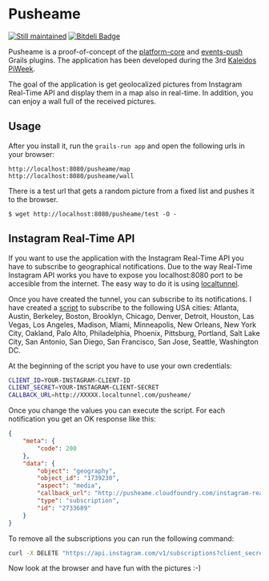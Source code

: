 Pusheame
========

[![Still maintained](http://stillmaintained.com/lmivan/pusheame.png)](http://stillmaintained.com/lmivan/pusheame)
[![Bitdeli Badge](https://d2weczhvl823v0.cloudfront.net/lmivan/pusheame/trend.png)](https://bitdeli.com/free "Bitdeli Badge")

Pusheame is a proof-of-concept of the [platform-core](http://grails.org/plugin/platform-core) and [events-push](http://grails.org/plugin/events-push) Grails plugins.
The application has been developed during the 3rd [Kaleidos](http://kaleidos.net) [PiWeek](http://piweek.es).

The goal of the application is get geolocalized pictures from Instagram Real-Time API and display them in a map also in real-time. In addition, you can enjoy a wall full of the received pictures.


Usage
-----

After you install it, run the `grails-run app` and open the following urls in your browser:

```
http://localhost:8080/pusheame/map
http://localhost:8080/pusheame/wall
```

There is a test url that gets a random picture from a fixed list and pushes it to the browser.

```
$ wget http://localhost:8080/pusheame/test -O -
```


Instagram Real-Time API
-----------------------

If you want to use the application with the Instagram Real-Time API you have to subscribe to geographical notifications. Due to the way Real-Time Instagram API works you have to expose you localhost:8080 port to be accesible from the internet. The easy way to do it is using [localtunnel](https://github.com/progrium/localtunnel).

Once you have created the tunnel, you can subscribe to its notifications. I have created a [script](https://github.com/lmivan/pusheame/blob/master/create-instagram-notifications.sh) to subscribe to the following USA cities:
Atlanta, Austin, Berkeley, Boston, Brooklyn, Chicago, Denver, Detroit, Houston, Las Vegas, Los Angeles, Madison, Miami, Minneapolis, New Orleans, New York City, Oakland, Palo Alto, Philadelphia, Phoenix, Pittsburg, Portland, Salt Lake City, San Antonio, San Diego, San Francisco, San Jose, Seattle, Washington DC.

At the beginning of the script you have to use your own credentials:

``` bash
CLIENT_ID=YOUR-INSTAGRAM-CLIENT-ID
CLIENT_SECRET=YOUR-INSTAGRAM-CLIENT-SECRET
CALLBACK_URL=http://XXXXX.localtunnel.com/pusheame/
```

Once you change the values you can execute the script. For each notification you get an OK response like this:

``` json
{
    "meta": {
        "code": 200
    },
    "data": {
        "object": "geography",
        "object_id": "1739230",
        "aspect": "media",
        "callback_url": "http://pusheame.cloudfoundry.com/instagram-real-time",
        "type": "subscription",
        "id": "2733689"
    }
}
```
To remove all the subscriptions you can run the following command:
``` bash
curl -X DELETE "https://api.instagram.com/v1/subscriptions?client_secret=YOUR-CLIENT-SECRET&client_id=YOUR-CLIENT-ID&object=all"
```

Now look at the browser and have fun with the pictures :-)
